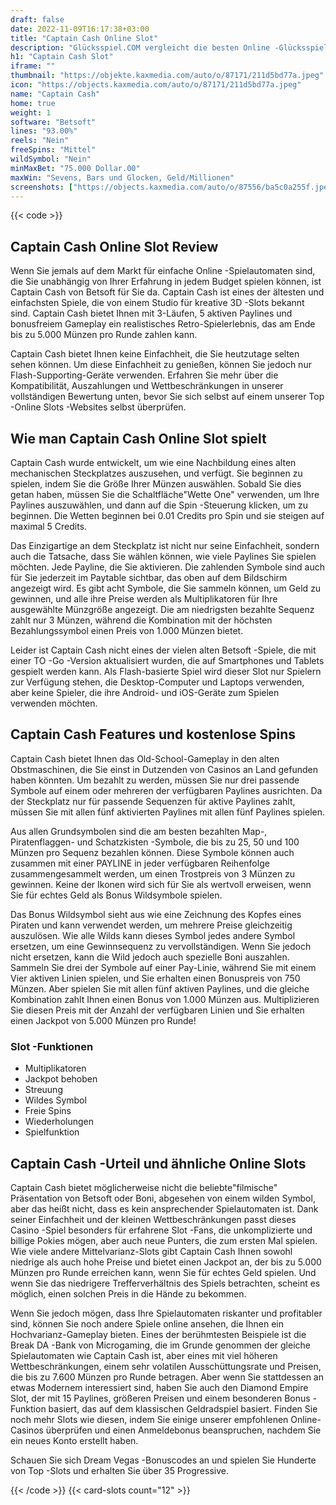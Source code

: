 ```yaml
---
draft: false
date: 2022-11-09T16:17:38+03:00
title: "Captain Cash Online Slot"
description: "Glücksspiel.COM vergleicht die besten Online -Glücksspiel -Sites und -spiele der Kanada.  Unabhängige Produktbewertungen und exklusive Anmeldeangebote. Jetzt spielen!"
h1: "Captain Cash Slot"
iframe: ""
thumbnail: "https://objekte.kaxmedia.com/auto/o/87171/211d5bd77a.jpeg"
icon: "https://objects.kaxmedia.com/auto/o/87171/211d5bd77a.jpeg"
name: "Captain Cash"
home: true
weight: 1
software: "Betsoft"
lines: "93.00%"
reels: "Nein"
freeSpins: "Mittel"
wildSymbol: "Nein"
minMaxBet: "75.000 Dollar.00"
maxWin: "Sevens, Bars und Glocken, Geld/Millionen"
screenshots: ["https://objects.kaxmedia.com/auto/o/87556/ba5c0a255f.jpeg"]
---
```


{{< code >}}<h2>Captain Cash Online Slot Review</h2><p>Wenn Sie jemals auf dem Markt für einfache Online -Spielautomaten sind, die Sie unabhängig von Ihrer Erfahrung in jedem Budget spielen können, ist Captain Cash von Betsoft für Sie da. Captain Cash ist eines der ältesten und einfachsten Spiele, die von einem Studio für kreative 3D -Slots bekannt sind. Captain Cash bietet Ihnen mit 3-Läufen, 5 aktiven Paylines und bonusfreiem Gameplay ein realistisches Retro-Spielerlebnis, das am Ende bis zu 5.000 Münzen pro Runde zahlen kann.</p><p>Captain Cash bietet Ihnen keine Einfachheit, die Sie heutzutage selten sehen können. Um diese Einfachheit zu genießen, können Sie jedoch nur Flash-Supporting-Geräte verwenden. Erfahren Sie mehr über die Kompatibilität, Auszahlungen und Wettbeschränkungen in unserer vollständigen Bewertung unten, bevor Sie sich selbst auf einem unserer Top -Online Slots -Websites selbst überprüfen.</p><h2>Wie man Captain Cash Online Slot spielt</h2><p>Captain Cash wurde entwickelt, um wie eine Nachbildung eines alten mechanischen Steckplatzes auszusehen, und verfügt. Sie beginnen zu spielen, indem Sie die Größe Ihrer Münzen auswählen. Sobald Sie dies getan haben, müssen Sie die Schaltfläche"Wette One" verwenden, um Ihre Paylines auszuwählen, und dann auf die Spin -Steuerung klicken, um zu beginnen. Die Wetten beginnen bei 0.01 Credits pro Spin und sie steigen auf maximal 5 Credits.</p><p>Das Einzigartige an dem Steckplatz ist nicht nur seine Einfachheit, sondern auch die Tatsache, dass Sie wählen können, wie viele Paylines Sie spielen möchten. Jede Payline, die Sie aktivieren. Die zahlenden Symbole sind auch für Sie jederzeit im Paytable sichtbar, das oben auf dem Bildschirm angezeigt wird. Es gibt acht Symbole, die Sie sammeln können, um Geld zu gewinnen, und alle ihre Preise werden als Multiplikatoren für Ihre ausgewählte Münzgröße angezeigt. Die am niedrigsten bezahlte Sequenz zahlt nur 3 Münzen, während die Kombination mit der höchsten Bezahlungssymbol einen Preis von 1.000 Münzen bietet.</p><p>Leider ist Captain Cash nicht eines der vielen alten Betsoft -Spiele, die mit einer TO -Go -Version aktualisiert wurden, die auf Smartphones und Tablets gespielt werden kann. Als Flash-basierte Spiel wird dieser Slot nur Spielern zur Verfügung stehen, die Desktop-Computer und Laptops verwenden, aber keine Spieler, die ihre Android- und iOS-Geräte zum Spielen verwenden möchten.</p><h2>Captain Cash Features und kostenlose Spins</h2><p>Captain Cash bietet Ihnen das Old-School-Gameplay in den alten Obstmaschinen, die Sie einst in Dutzenden von Casinos an Land gefunden haben könnten. Um bezahlt zu werden, müssen Sie nur drei passende Symbole auf einem oder mehreren der verfügbaren Paylines ausrichten. Da der Steckplatz nur für passende Sequenzen für aktive Paylines zahlt, müssen Sie mit allen fünf aktivierten Paylines mit allen fünf Paylines spielen.</p><p>Aus allen Grundsymbolen sind die am besten bezahlten Map-, Piratenflaggen- und Schatzkisten -Symbole, die bis zu 25, 50 und 100 Münzen pro Sequenz bezahlen können. Diese Symbole können auch zusammen mit einer PAYLINE in jeder verfügbaren Reihenfolge zusammengesammelt werden, um einen Trostpreis von 3 Münzen zu gewinnen. Keine der Ikonen wird sich für Sie als wertvoll erweisen, wenn Sie für echtes Geld als Bonus Wildsymbole spielen.</p><p>Das Bonus Wildsymbol sieht aus wie eine Zeichnung des Kopfes eines Piraten und kann verwendet werden, um mehrere Preise gleichzeitig auszulösen. Wie alle Wilds kann dieses Symbol jedes andere Symbol ersetzen, um eine Gewinnsequenz zu vervollständigen. Wenn Sie jedoch nicht ersetzen, kann die Wild jedoch auch spezielle Boni auszahlen. Sammeln Sie drei der Symbole auf einer Pay-Linie, während Sie mit einem Vier aktiven Linien spielen, und Sie erhalten einen Bonuspreis von 750 Münzen. Aber spielen Sie mit allen fünf aktiven Paylines, und die gleiche Kombination zahlt Ihnen einen Bonus von 1.000 Münzen aus. Multiplizieren Sie diesen Preis mit der Anzahl der verfügbaren Linien und Sie erhalten einen Jackpot von 5.000 Münzen pro Runde!</p><h3>
Slot -Funktionen</h3><ul>
<li></span>
Multiplikatoren</li>
<li></span>
Jackpot behoben</li>
<li></span>
Streuung</li>
<li></span>
Wildes Symbol</li>
<li></span>
Freie Spins</li>
<li></span>
Wiederholungen</li>
<li></span>
Spielfunktion</li></ul><h2>Captain Cash -Urteil und ähnliche Online Slots</h2><p>Captain Cash bietet möglicherweise nicht die beliebte"filmische" Präsentation von Betsoft oder Boni, abgesehen von einem wilden Symbol, aber das heißt nicht, dass es kein ansprechender Spielautomaten ist. Dank seiner Einfachheit und der kleinen Wettbeschränkungen passt dieses Casino -Spiel besonders für erfahrene Slot -Fans, die unkomplizierte und billige Pokies mögen, aber auch neue Punters, die zum ersten Mal spielen. Wie viele andere Mittelvarianz-Slots gibt Captain Cash Ihnen sowohl niedrige als auch hohe Preise und bietet einen Jackpot an, der bis zu 5.000 Münzen pro Runde erreichen kann, wenn Sie für echtes Geld spielen. Und wenn Sie das niedrigere Trefferverhältnis des Spiels betrachten, scheint es möglich, einen solchen Preis in die Hände zu bekommen.</p><p>Wenn Sie jedoch mögen, dass Ihre Spielautomaten riskanter und profitabler sind, können Sie noch andere Spiele online ansehen, die Ihnen ein Hochvarianz-Gameplay bieten. Eines der berühmtesten Beispiele ist die Break DA -Bank von Microgaming, die im Grunde genommen der gleiche Spielautomaten wie Captain Cash ist, aber eines mit viel höheren Wettbeschränkungen, einem sehr volatilen Ausschüttungsrate und Preisen, die bis zu 7.600 Münzen pro Runde betragen. Aber wenn Sie stattdessen an etwas Modernem interessiert sind, haben Sie auch den Diamond Empire Slot, der mit 15 Paylines, größeren Preisen und einem besonderen Bonus -Funktion basiert, das auf dem klassischen Geldradspiel basiert. Finden Sie noch mehr Slots wie diesen, indem Sie einige unserer empfohlenen Online-Casinos überprüfen und einen Anmeldebonus beanspruchen, nachdem Sie ein neues Konto erstellt haben.</p><p>
Schauen Sie sich Dream Vegas -Bonuscodes an und spielen Sie Hunderte von Top -Slots und erhalten Sie über 35 Progressive.</p>{{< /code >}}
 {{< card-slots count="12" >}}